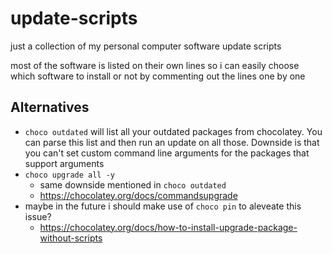 # update-scripts

just a collection of my personal computer software update scripts

most of the software is listed on their own lines so i can easily choose which software to install or not by commenting out the lines one by one

## Alternatives
- `choco outdated` will list all your outdated packages from chocolatey. You can parse this list and then run an update on all those. Downside is that you can't set custom command line arguments for the packages that support arguments
- `choco upgrade all -y`
  - same downside mentioned in `choco outdated`
  - https://chocolatey.org/docs/commandsupgrade
- maybe in the future i should make use of `choco pin` to aleveate this issue?
  - https://chocolatey.org/docs/how-to-install-upgrade-package-without-scripts